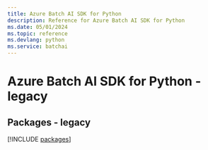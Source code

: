 ```yaml
---
title: Azure Batch AI SDK for Python
description: Reference for Azure Batch AI SDK for Python
ms.date: 05/01/2024
ms.topic: reference
ms.devlang: python
ms.service: batchai
---
```

# Azure Batch AI SDK for Python - legacy
## Packages - legacy
[!INCLUDE [packages](batch-ai-index.md)]